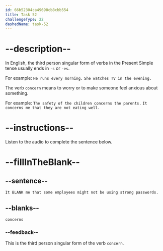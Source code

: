 ```yaml
---
id: 66b52304ca49698cb8cbb554
title: Task 52
challengeType: 22
dashedName: task-52
---
```


<!-- (Audio) Anna: It concerns me that some employees might not be using strong passwords. -->

# --description--

In English, the third person singular form of verbs in the Present Simple tense usually ends in `-s` or `-es`. 

For example:
`He runs every morning.`
`She watches TV in the evening.`

The verb `concern` means to worry or to make someone feel anxious about something.

For example:
`The safety of the children concerns the parents.`
`It concerns me that they are not eating well.`

# --instructions--

Listen to the audio to complete the sentence below.

# --fillInTheBlank--

## --sentence--

`It BLANK me that some employees might not be using strong passwords.`

## --blanks--

`concerns`

### --feedback--

This is the third person singular form of the verb `concern`.
